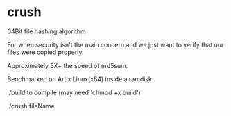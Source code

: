 # crush
64Bit file hashing algorithm 

For when security isn't the main concern and we just want to verify that our files were copied properly. 

Approximately 3X+ the speed of md5sum. 

Benchmarked on Artix Linux(x64) inside a ramdisk.

./build to compile (may need 'chmod +x build')

./crush fileName
